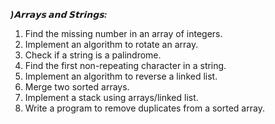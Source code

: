 ***)𝗔𝗿𝗿𝗮𝘆𝘀 𝗮𝗻𝗱 𝗦𝘁𝗿𝗶𝗻𝗴𝘀:***

1. Find the missing number in an array of integers.
2. Implement an algorithm to rotate an array.
3. Check if a string is a palindrome.
4. Find the first non-repeating character in a string.
5. Implement an algorithm to reverse a linked list.
6. Merge two sorted arrays.
7. Implement a stack using arrays/linked list.
8. Write a program to remove duplicates from a sorted array.

